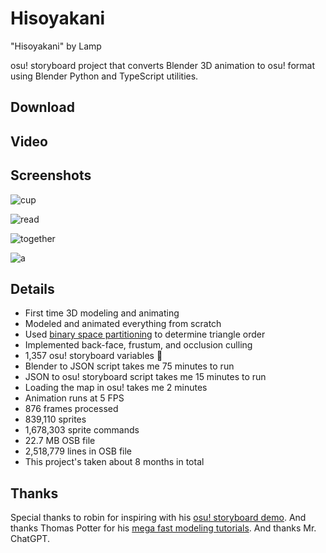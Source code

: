 # Hisoyakani

"Hisoyakani" by Lamp

osu! storyboard project that converts Blender 3D animation to osu! format using
Blender Python and TypeScript utilities.

## Download

## Video

## Screenshots

![cup](https://github.com/user-attachments/assets/3359d48e-7784-4071-914f-a4cb8c3ea752)

![read](https://github.com/user-attachments/assets/7cae06b6-0b2e-4496-a269-2a99b93064d4)

![together](https://github.com/user-attachments/assets/82c1af5e-8fe1-44c8-a45f-fca7fd594885)

![a](https://github.com/user-attachments/assets/b682e2b1-ffdb-448c-8a03-7756eb85f1c3)

## Details

- First time 3D modeling and animating
- Modeled and animated everything from scratch
- Used [binary space partitioning](https://en.m.wikipedia.org/wiki/Binary_space_partitioning) to determine triangle order
- Implemented back-face, frustum, and occlusion culling
- 1,357 osu! storyboard variables 🤡
- Blender to JSON script takes me 75 minutes to run
- JSON to osu! storyboard script takes me 15 minutes to run
- Loading the map in osu! takes me 2 minutes
- Animation runs at 5 FPS
- 876 frames processed
- 839,110 sprites
- 1,678,303 sprite commands
- 22.7 MB OSB file
- 2,518,779 lines in OSB file
- This project's taken about 8 months in total

## Thanks

Special thanks to robin for inspiring with his [osu! storyboard demo](https://www.youtube.com/watch?v=bOGJWGJOMOk). And thanks Thomas Potter for his [mega fast modeling tutorials](https://www.youtube.com/watch?v=6338MlQndgw). And thanks Mr. ChatGPT.
